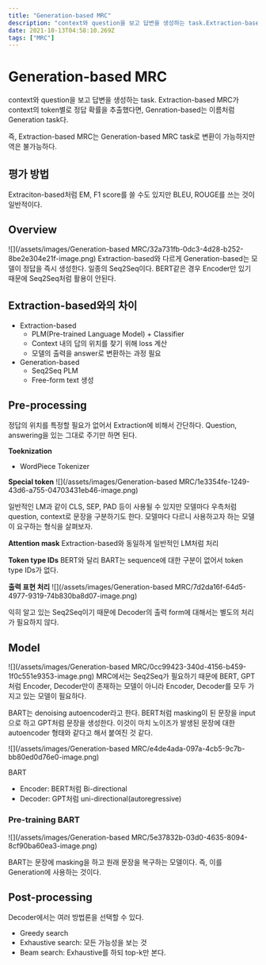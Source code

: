 ```yaml
---
title: "Generation-based MRC"
description: "context와 question을 보고 답변을 생성하는 task.Extraction-based MRC가 context의 token별로 정답 확률을 추출했다면, Genration-based는 이름처럼 Generation task다.즉, Extraction-based MR"
date: 2021-10-13T04:58:10.269Z
tags: ["MRC"]
---
```

# Generation-based MRC
context와 question을 보고 답변을 생성하는 task.
Extraction-based MRC가 context의 token별로 정답 확률을 추출했다면, Genration-based는 이름처럼 Generation task다.

즉, Extraction-based MRC는 Generation-based MRC task로 변환이 가능하지만 역은 불가능하다.

## 평가 방법
Extraciton-based처럼 EM, F1 score를 쓸 수도 있지만 BLEU, ROUGE를 쓰는 것이 일반적이다. 

## Overview
![](/assets/images/Generation-based MRC/32a731fb-0dc3-4d28-b252-8be2e304e21f-image.png)
Extraction-based와 다르게 Generation-based는 모델이 정답을 즉시 생성한다. 일종의 Seq2Seq이다. BERT같은 경우 Encoder만 있기 때문에 Seq2Seq처럼 활용이 안된다.

## Extraction-based와의 차이
- Extraction-based
  - PLM(Pre-trained Language Model) + Classifier
  - Context 내의 답의 위치를 찾기 위해 loss 계산
  - 모델의 출력을 answer로 변환하는 과정 필요
- Generation-based
  - Seq2Seq PLM
  - Free-form text 생성
  
## Pre-processing
정답의 위치를 특정할 필요가 없어서 Extraction에 비해서 간단하다. Question, answering을 있는 그대로 주기만 하면 된다.

**Toeknization**
- WordPiece Tokenizer

**Special token**
![](/assets/images/Generation-based MRC/1e3354fe-1249-43d6-a755-04703431eb46-image.png)

일반적인 LM과 같이 CLS, SEP, PAD 등이 사용될 수 있지만 모델마다 우측처럼 question, context로 문장을 구분하기도 한다. 모델마다 다르니 사용하고자 하는 모델이 요구하는 형식을 살펴보자.

**Attention mask**
Extraction-based와 동일하게 일반적인 LM처럼 처리

**Token type IDs**
BERT와 달리 BART는 sequence에 대한 구분이 없어서 token type IDs가 없다. 

**출력 표현 처리**
![](/assets/images/Generation-based MRC/7d2da16f-64d5-4977-9319-74b830ba8d07-image.png)

익히 알고 있는 Seq2Seq이기 때문에 Decoder의 출력 form에 대해서는 별도의 처리가 필요하지 않다.
## Model
![](/assets/images/Generation-based MRC/0cc99423-340d-4156-b459-1f0c551e9353-image.png)
MRC에서는 Seq2Seq가 필요하기 때문에 BERT, GPT처럼 Encoder, Decoder만이 존재하는 모델이 아니라 Encoder, Decoder를 모두 가지고 있는 모델이 필요하다.

BART는 denoising autoencoder라고 한다. BERT처럼 masking이 된 문장을 input으로 하고 GPT처럼 문장을 생성한다. 이것이 마치 노이즈가 발생된 문장에 대한 autoencoder 형태와 같다고 해서 붙여진 것 같다.

![](/assets/images/Generation-based MRC/e4de4ada-097a-4cb5-9c7b-bb80ed0d76e0-image.png)

BART
- Encoder: BERT처럼 Bi-directional
- Decoder: GPT처럼 uni-directional(autoregressive)

### Pre-training BART
![](/assets/images/Generation-based MRC/5e37832b-03d0-4635-8094-8cf90ba60ea3-image.png)

BART는 문장에 masking을 하고 원래 문장을 복구하는 모델이다. 즉, 이를 Generation에 사용하는 것이다. 

## Post-processing
Decoder에서는 여러 방법론을 선택할 수 있다.
- Greedy search
- Exhaustive search: 모든 가능성을 보는 것
- Beam search: Exhaustive를 하되 top-k만 본다.